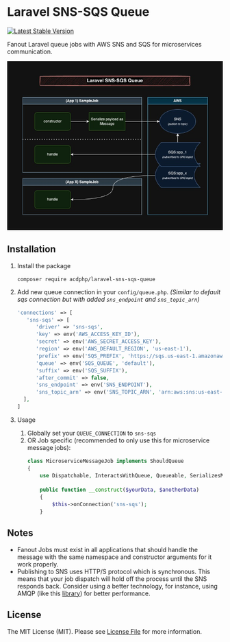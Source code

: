 # Laravel SNS-SQS Queue
[![Latest Stable Version](https://poser.pugx.org/acdphp/laravel-sns-sqs-queue/v)](https://packagist.org/packages/acdphp/laravel-sns-sqs-queue)

Fanout Laravel queue jobs with AWS SNS and SQS for microservices communication.

![workflow](./.docs/workflow.jpg)

## Installation
1. Install the package
    ```shell
    composer require acdphp/laravel-sns-sqs-queue
    ```

2. Add new queue connection in your `config/queue.php`. *(Similar to default sqs connection but with added `sns_endpoint` and `sns_topic_arn`)*
   ```php
   'connections' => [
      'sns-sqs' => [
         'driver' => 'sns-sqs',
         'key' => env('AWS_ACCESS_KEY_ID'),
         'secret' => env('AWS_SECRET_ACCESS_KEY'),
         'region' => env('AWS_DEFAULT_REGION', 'us-east-1'),
         'prefix' => env('SQS_PREFIX', 'https://sqs.us-east-1.amazonaws.com/your-account-id'),
         'queue' => env('SQS_QUEUE', 'default'),
         'suffix' => env('SQS_SUFFIX'),
         'after_commit' => false,
         'sns_endpoint' => env('SNS_ENDPOINT'),
         'sns_topic_arn' => env('SNS_TOPIC_ARN', 'arn:aws:sns:us-east-1:your-account-id:topic'),
     ],
   ]
   ```
   
3. Usage 
   1. Globally set your `QUEUE_CONNECTION` to `sns-sqs` 
   2. OR Job specific (recommended to only use this for microservice message jobs):
       ```php
       class MicroserviceMessageJob implements ShouldQueue
       {
           use Dispatchable, InteractsWithQueue, Queueable, SerializesModels;

           public function __construct($yourData, $anotherData)
           {
               $this->onConnection('sns-sqs');
           }
      ```

## Notes
- Fanout Jobs must exist in all applications that should handle the message with the same namespace and constructor arguments for it work properly.
- Publishing to SNS uses HTTP/S protocol which is synchronous. This means that your job dispatch will hold off the process until the SNS responds back. Consider using a better technology, for instance, using AMQP (like this [library](https://github.com/vyuldashev/laravel-queue-rabbitmq)) for better performance.

## License
The MIT License (MIT). Please see [License File](LICENSE) for more information.
